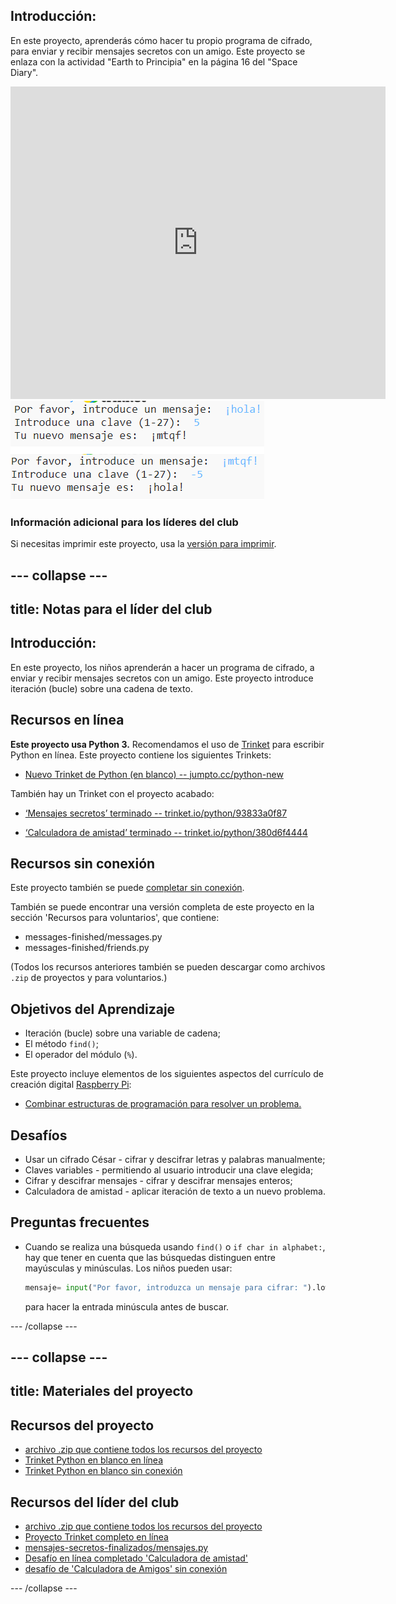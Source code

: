 ## Introducción:

En este proyecto, aprenderás cómo hacer tu propio programa de cifrado, para enviar y recibir mensajes secretos con un amigo. Este proyecto se enlaza con la actividad "Earth to Principia" en la página 16 del "Space Diary".

<div class="trinket">
  <iframe src="https://trinket.io/embed/python/93833a0f87?outputOnly=true&start=result" width="600" height="500" frameborder="0" marginwidth="0" marginheight="0" allowfullscreen>
  </iframe>
  <img src="images/messages-finished.png">
</div>

### Información adicional para los líderes del club

Si necesitas imprimir este proyecto, usa la [versión para imprimir](https://projects.raspberrypi.org/es-LA/projects/secret-messages/print).

--- collapse ---
---
title: Notas para el líder del club
---

## Introducción:

En este proyecto, los niños aprenderán a hacer un programa de cifrado, a enviar y recibir mensajes secretos con un amigo. Este proyecto introduce iteración (bucle) sobre una cadena de texto.

## Recursos en línea

**Este proyecto usa Python 3.** Recomendamos el uso de [Trinket](https://trinket.io/) para escribir Python en línea. Este proyecto contiene los siguientes Trinkets:

* [Nuevo Trinket de Python (en blanco) -- jumpto.cc/python-new](http://jumpto.cc/python-new)

También hay un Trinket con el proyecto acabado:

* [‘Mensajes secretos’ terminado -- trinket.io/python/93833a0f87](https://trinket.io/python/93833a0f87)

* [‘Calculadora de amistad’ terminado -- trinket.io/python/380d6f4444](https://trinket.io/python/380d6f4444)

## Recursos sin conexión

Este proyecto también se puede [completar sin conexión](https://www.codeclubprojects.org/en-GB/resources/python-working-offline/).

También se puede encontrar una versión completa de este proyecto en la sección 'Recursos para voluntarios', que contiene:

* messages-finished/messages.py
* messages-finished/friends.py

(Todos los recursos anteriores también se pueden descargar como archivos `.zip` de proyectos y para voluntarios.)

## Objetivos del Aprendizaje

* Iteración (bucle) sobre una variable de cadena;
* El método `find()`;
* El operador del módulo (`%`).

Este proyecto incluye elementos de los siguientes aspectos del currículo de creación digital [Raspberry Pi](https://rpf.io/curriculum):

* [Combinar estructuras de programación para resolver un problema.](https://www.raspberrypi.org/curriculum/programming/builder)

## Desafíos

* Usar un cifrado César - cifrar y descifrar letras y palabras manualmente;
* Claves variables - permitiendo al usuario introducir una clave elegida;
* Cifrar y descifrar mensajes - cifrar y descifrar mensajes enteros;
* Calculadora de amistad - aplicar iteración de texto a un nuevo problema.

## Preguntas frecuentes

* Cuando se realiza una búsqueda usando `find()` o `if char in alphabet:`, hay que tener en cuenta que las búsquedas distinguen entre mayúsculas y minúsculas. Los niños pueden usar:
    
    ```python
    mensaje= input("Por favor, introduzca un mensaje para cifrar: ").lower()
    ```
    
    para hacer la entrada minúscula antes de buscar.

--- /collapse ---

--- collapse ---
---
title: Materiales del proyecto
---
## Recursos del proyecto

* [archivo .zip que contiene todos los recursos del proyecto](resources/secret-messages-project-resources.zip)
* [Trinket Python en blanco en línea](http://jumpto.cc/python-new)
* [Trinket Python en blanco sin conexión](resources/new-new.py)

## Recursos del líder del club

* [archivo .zip que contiene todos los recursos del proyecto](resources/secret-messages-volunteer-resources.zip)
* [Proyecto Trinket completo en línea](https://trinket.io/python/93833a0f87)
* [mensajes-secretos-finalizados/mensajes.py](resources/secret-messages-finished-messages.py)
* [Desafío en línea completado 'Calculadora de amistad'](https://trinket.io/python/380d6f4444)
* [desafío de 'Calculadora de Amigos' sin conexión](resources/friendship-calculator-finished-friends.py)

--- /collapse ---